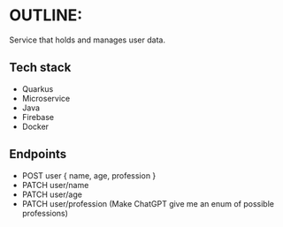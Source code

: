 # OUTLINE:

Service that holds and manages user data.

## Tech stack

- Quarkus
- Microservice
- Java
- Firebase
- Docker

## Endpoints

- POST user { name, age, profession }
- PATCH user/name
- PATCH user/age
- PATCH user/profession  (Make ChatGPT give me an enum of possible professions)